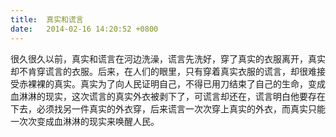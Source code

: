 ```yaml
---
title:  真实和谎言
date:   2014-02-16 14:20:52 +0800
---
```


很久很久以前，真实和谎言在河边洗澡，谎言先洗好，穿了真实的衣服离开，真实却不肯穿谎言的衣服。后来，在人们的眼里，只有穿着真实衣服的谎言，却很难接受赤裸裸的真实。真实为了向人民证明自己，不得已用刀结束了自己的生命，变成血淋淋的现实，这次谎言的真实外衣被剥下了，可谎言却还在，谎言明白他要存在下去，必须找另一件真实的外衣穿，后来谎言一次次穿上真实的外衣，而真实只能一次次变成血淋淋的现实来唤醒人民。

<!--103-->

